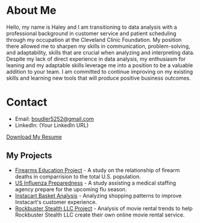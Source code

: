 # About Me
Hello, my name is Haley and I am transitioning to data analysis with a professional background in customer service and patient scheduling through my occupation at the Cleveland Clinic Foundation. My position there allowed me to sharpen my skills in communication, problem-solving, and adaptability, skills that are crucial when analyzing and interpreting data. Despite my lack of direct experience in data analysis, my enthusiasm for leaning and my adaptable skills leverage me into a position to be a valuable addition to your team. I am committed to continue improving on my existing skills and learning new tools that will produce positive business outcomes.

# Contact
- Email: boudler5252@gmail.com
- LinkedIn: (Your LinkedIn URL)

[Download My Resume](https://github.com/bluenorth52/HBustle/raw/main/BustleHaley%20Resume.docx)

## My Projects
- [Firearms Education Project](FirearmCaseStudy.md) - A study on the relationship of firearm deaths in comparrision to the total U.S. population.
- [US Influenza Preparedness](InfluenzaCaseStudy.md) - A study assisting a medical staffing agency prepare for the upcoming flu season. 
- [Instacart Basket Analysis](IntsacartCaseStudy.md) - Analyzing shopping patterns to improve Instacart's customer experience.
- [Rockbuster Stealth LLC Project](RockbusterCaseStudy.md) - Analysis of movie rental trends to help Rockbuster Stealth LLC create their own online movie rental service.

